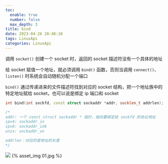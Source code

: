 ```yaml
---
toc:
  enable: true
  number: false
  max_depth: 3
title: bind
date: 2023-04-26 20:48:10
tags: LinuxApi
categories: LinuxApi
---
```


调用 `socket()` 创建一个 socket 时，返回的 socket 描述符没有一个具体的地址

给 socket 赋值一个地址，就必须调用 `bind()` 函数，否则当调用 `connect()`、`listen()` 时系统会自动随机分配一个端口

`bind()` 通过传递进来的文件描述符找到对应的 socket 结构，把一个地址族中的特定地址赋给 socket，也可以说是绑定 ip 端口和 socket

```cpp
int bind(int sockfd, const struct sockaddr *addr, socklen_t addrlen);

/*
addr: 一个 const struct sockaddr * 指针，指向要绑定给 sockfd 的协议地址
ipv4: sockaddr_in
ipv6: sockaddr_in6
unix: sockaddr_un

addrlen：对应的是地址的长度
*/
```

![](../../Picture/Linux/api/bind/1.jpg)
{% asset_img 01.jpg %}